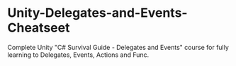 # Unity-Delegates-and-Events-Cheatseet

Complete Unity "C# Survival Guide - Delegates and Events" course for fully learning to Delegates, Events, Actions and Func. 
